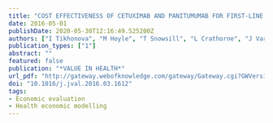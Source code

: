 ```yaml
---
title: "COST EFFECTIVENESS OF CETUXIMAB AND PANITUMUMAB FOR FIRST-LINE RAS WT METASTATIC COLORECAL CANCER"
date: 2016-05-01
publishDate: 2020-05-30T12:16:49.525200Z
authors: ["I Tikhonova", "M Hoyle", "T Snowsill", "L Crathorne", "J Varley-Campbell", "J Peters", "S Briscoe", "M Bond", "N Huxley"]
publication_types: ["1"]
abstract: ""
featured: false
publication: "*VALUE IN HEALTH*"
url_pdf: "http://gateway.webofknowledge.com/gateway/Gateway.cgi?GWVersion=2&SrcApp=PARTNER_APP&SrcAuth=LinksAMR&KeyUT=WOS:000394931000286&DestLinkType=FullRecord&DestApp=ALL_WOS&UsrCustomerID=0326ddbefd13eaffce8024ca57cffb07"
doi: "10.1016/j.jval.2016.03.1612"
tags:
- Economic evaluation
- Health economic modelling
---
```


